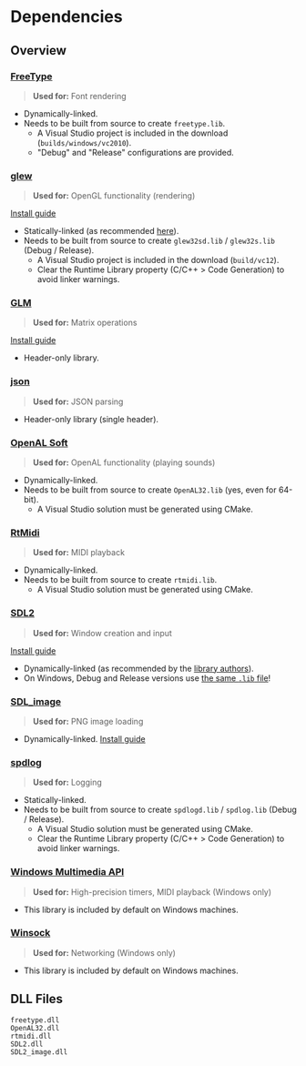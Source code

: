 # Dependencies

## Overview

### [FreeType](https://www.freetype.org/download.html)

> **Used for:** Font rendering

- Dynamically-linked.
- Needs to be built from source to create `freetype.lib`.
    - A Visual Studio project is included in the download (`builds/windows/vc2010`).
    - "Debug" and "Release" configurations are provided.

### [glew](http://glew.sourceforge.net/)

> **Used for:** OpenGL functionality (rendering)

[Install guide](https://glew.sourceforge.net/install.html)

- Statically-linked (as recommended [here](https://stackoverflow.com/a/20873711/1624459)).
- Needs to be built from source to create `glew32sd.lib` / `glew32s.lib` (Debug / Release).
    - A Visual Studio project is included in the download (`build/vc12`).
    - Clear the Runtime Library property (C/C++ > Code Generation) to avoid linker warnings.

### [GLM](https://github.com/g-truc/glm)

> **Used for:** Matrix operations

[Install guide](https://github.com/g-truc/glm/blob/master/manual.md#-1-getting-started)

- Header-only library.

### [json](https://github.com/nlohmann/json)

> **Used for:** JSON parsing

- Header-only library (single header).

### [OpenAL Soft](https://github.com/kcat/openal-soft)

> **Used for:** OpenAL functionality (playing sounds)

- Dynamically-linked.
- Needs to be built from source to create `OpenAL32.lib` (yes, even for 64-bit).
    - A Visual Studio solution must be generated using CMake.

### [RtMidi](https://github.com/thestk/rtmidi)

> **Used for:** MIDI playback

- Dynamically-linked.
- Needs to be built from source to create `rtmidi.lib`.
    - A Visual Studio solution must be generated using CMake.

### [SDL2](https://github.com/libsdl-org/SDL)

> **Used for:** Window creation and input

[Install guide](https://wiki.libsdl.org/SDL2/Installation)

- Dynamically-linked (as recommended by the [library authors](https://wiki.libsdl.org/SDL2/Installation#static_linking)).
- On Windows, Debug and Release versions use [the same `.lib` file](https://wiki.libsdl.org/SDL2/Installation#windows_xpvista7810)!

### [SDL_image](https://github.com/libsdl-org/SDL_image)

> **Used for:** PNG image loading

- Dynamically-linked.
[Install guide](https://lazyfoo.net/tutorials/SDL/06_extension_libraries_and_loading_other_image_formats/windows/msvc2019/index.php)

### [spdlog](https://github.com/gabime/spdlog)

> **Used for:** Logging

- Statically-linked.
- Needs to be built from source to create `spdlogd.lib` / `spdlog.lib` (Debug / Release).
    - A Visual Studio solution must be generated using CMake.
    - Clear the Runtime Library property (C/C++ > Code Generation) to avoid linker warnings.

### [Windows Multimedia API](https://docs.microsoft.com/en-us/windows/win32/multimedia/windows-multimedia-start-page)

> **Used for:** High-precision timers, MIDI playback (Windows only)

- This library is included by default on Windows machines.

### [Winsock](https://learn.microsoft.com/en-us/windows/win32/winsock/about-winsock)

> **Used for:** Networking (Windows only)

- This library is included by default on Windows machines.

## DLL Files

```
freetype.dll
OpenAL32.dll
rtmidi.dll
SDL2.dll
SDL2_image.dll
```

